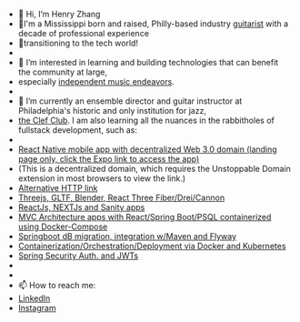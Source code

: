 - 👋 Hi, I’m Henry Zhang
- 🎸I'm a Mississippi born and raised, Philly-based industry [guitarist](https://www.youtube.com/watch?v=R6bBF_57KaY) with a decade of professional experience 
- 💾transitioning to the tech world!
- 
- 👀 I’m interested in learning and building technologies that can benefit the community at large, 
- especially [independent music endeavors](https://www.youtube.com/watch?v=2xAy6lxBZLY).
- 
- 🌱 I’m currently an ensemble director and guitar instructor at Philadelphia's historic and only institution for jazz, 
- [the Clef Club](https://clefclubofjazz.org/). I am also learning all the nuances in the rabbitholes of fullstack development, such as:
- 
- [React Native mobile app with decentralized Web 3.0 domain (landing page only, click the Expo link to access the app)](ipfs://henryzhang.888) 
- (This is a decentralized domain, which requires the Unstoppable Domain extension in most browsers to view the link.)
- [Alternative HTTP link](https://cold-waterfall-0983.on.fleek.co)
- [Threejs, GLTF, Blender, React Three Fiber/Drei/Cannon](https://minecraft3clone-g8o6.vercel.app/)
- [ReactJs, NEXTJs and Sanity apps](https://ecommerce-react-hzhang20902.vercel.app/)
- [MVC Architecture apps with React/Spring Boot/PSQL containerized using Docker-Compose](https://github.com/hzhang20902/portfolioFSdockerDeploy)
- [Springboot dB migration, integration w/Maven and Flyway](https://github.com/hzhang20902/animalShelter-app-backend)
- [Containerization/Orchestration/Deployment via Docker and Kubernetes](https://github.com/hzhang20902/portfolioFSdockerDeploy)
- [Spring Security Auth. and JWTs](https://github.com/hzhang20902/jwtSetup)
- 
- 
- 📫 How to reach me: 
- [LinkedIn](https://www.linkedin.com/in/henryzthatsme)
- [Instagram](https://www.instagram.com/figgsboson/ 'Music and code! Yay!')

<!---
hzhang20902/hzhang20902 is a ✨ special ✨ repository because its `README.md` (this file) appears on your GitHub profile.
You can click the Preview link to take a look at your changes.
--->
